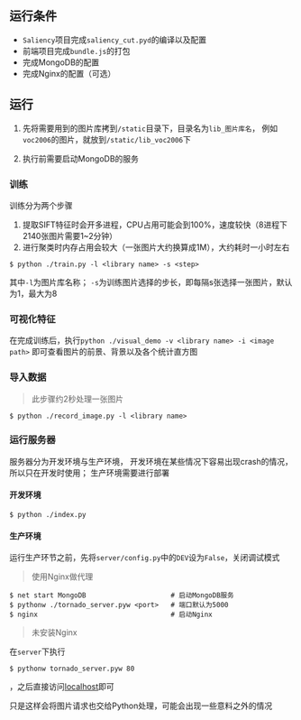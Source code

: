## 运行条件

* `Saliency`项目完成`saliency_cut.pyd`的编译以及配置
* 前端项目完成`bundle.js`的打包
* 完成MongoDB的配置
* 完成Nginx的配置（可选）

## 运行

1. 先将需要用到的图片库拷到`/static`目录下，目录名为`lib_图片库名`，
   例如`voc2006`的图片，就放到`/static/lib_voc2006`下

2. 执行前需要启动MongoDB的服务

### 训练

训练分为两个步骤

1. 提取SIFT特征时会开多进程，CPU占用可能会到100%，速度较快（8进程下2140张图片需要1~2分钟）
2. 进行聚类时内存占用会较大（一张图片大约换算成1M），大约耗时一小时左右

```
$ python ./train.py -l <library name> -s <step>
```

其中`-l`为图片库名称；
`-s`为训练图片选择的步长，即每隔s张选择一张图片，默认为1，最大为8

### 可视化特征

在完成训练后，执行`python ./visual_demo -v <library name> -i <image path>`
即可查看图片的前景、背景以及各个统计直方图

### 导入数据

> 此步骤约2秒处理一张图片

```
$ python ./record_image.py -l <library name>
```

### 运行服务器

服务器分为开发环境与生产环境，
开发环境在某些情况下容易出现crash的情况，所以只在开发时使用；
生产环境需要进行部署

#### 开发环境

```
$ python ./index.py
```

#### 生产环境

运行生产环节之前，先将`server/config.py`中的`DEV`设为`False`，关闭调试模式



> 使用Nginx做代理

```
$ net start MongoDB                     # 启动MongoDB服务
$ pythonw ./tornado_server.pyw <port>   # 端口默认为5000
$ nginx                                 # 启动Nginx
```



> 未安装Nginx

在`server`下执行

`$ pythonw tornado_server.pyw 80`

，之后直接访问[localhost](localhost:80)即可

只是这样会将图片请求也交给Python处理，可能会出现一些意料之外的情况
